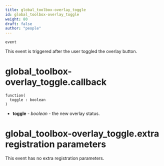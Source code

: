 ```yaml
---
title: global_toolbox-overlay_toggle
id: global_toolbox-overlay_toggle
weight: 80
draft: false
author: "people"
---
```


`event`

This event is triggered after the user toggled the overlay button.

# global_toolbox-overlay_toggle.callback

```
function(
  toggle : boolean
)
```

* **toggle** - _boolean_ - the new overlay status.

# global_toolbox-overlay_toggle.extra registration parameters

This event has no extra registration parameters.
